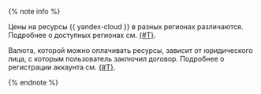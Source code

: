 {% note info %}

Цены на ресурсы {{ yandex-cloud }} в разных регионах различаются. Подробнее о доступных регионах см. [{#T}](../overview/concepts/region.md).

Валюта, которой можно оплачивать ресурсы, зависит от юридического лица, с которым пользователь заключил договор. Подробнее о регистрации аккаунта см. [{#T}](../billing/quickstart/index.md).

{% endnote %}